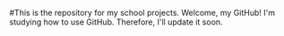 #This is the repository for my school projects.
Welcome, my GitHub! I'm studying how to use GitHub. Therefore, I'll update it soon.


